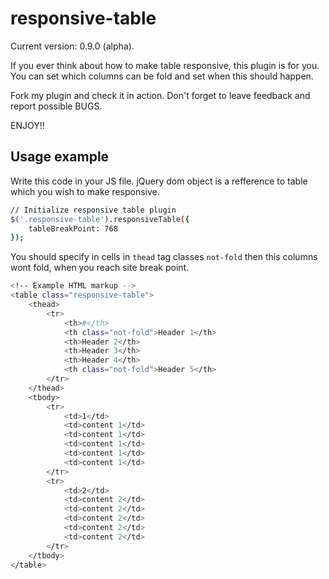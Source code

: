responsive-table
================
Current version: 0.9.0 (alpha).

If you ever think about how to make table responsive, this plugin is for you. You can set which columns can be fold and set when this should happen.

Fork my plugin and check it in action. Don't forget to leave feedback and report possible BUGS. 

ENJOY!!

Usage example
-------------
Write this code in your JS file. jQuery dom object is a refference to table which you wish to make responsive.
```bash
// Initialize responsive table plugin
$('.responsive-table').responsiveTable({
    tableBreakPoint: 768
});
```

You should specify in cells in `thead` tag classes `not-fold` then this columns wont fold, when you reach site break point.

```bash
<!-- Example HTML markup -->
<table class="responsive-table">
    <thead>
		<tr>
			<th>#</th>
			<th class="not-fold">Header 1</th>
			<th>Header 2</th>
			<th>Header 3</th>
			<th>Header 4</th>
			<th class="not-fold">Header 5</th>
		</tr>
	</thead>
	<tbody>
		<tr>
			<td>1</td>
			<td>content 1</td>
			<td>content 1</td>
			<td>content 1</td>
			<td>content 1</td>
			<td>content 1</td>
		</tr>
		<tr>
			<td>2</td>
			<td>content 2</td>
			<td>content 2</td>
			<td>content 2</td>
			<td>content 2</td>
			<td>content 2</td>
		</tr>
	</tbody>
</table>
```

